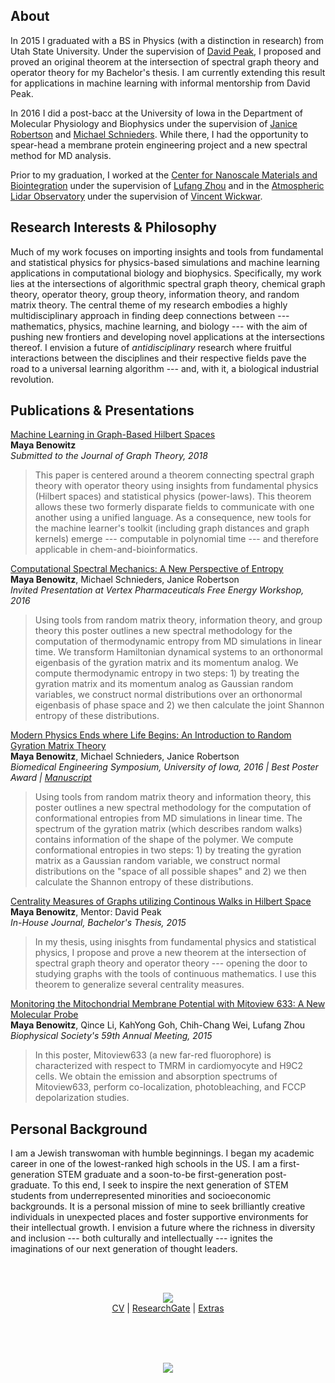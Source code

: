 ## About  

In 2015 I graduated with a BS in Physics (with a distinction in research) from Utah State University. Under the supervision of [David Peak](https://physics.usu.edu/people/faculty-logan/david-peak), I proposed and proved an original theorem at the intersection of spectral graph theory and operator theory for my Bachelor's thesis. I am currently extending this result for applications in machine learning with informal mentorship from David Peak.  

In 2016 I did a post-bacc at the University of Iowa in the Department of Molecular Physiology and Biophysics under the supervision of [Janice Robertson](https://robertson.lab.uiowa.edu/) and [Michael Schnieders](https://medicine.uiowa.edu/biochemistry/profile/michael-schnieders). While there, I had the opportunity to spear-head a membrane protein engineering project and a new spectral method for MD analysis.

Prior to my graduation, I worked at the [Center for Nanoscale Materials and Biointegration](https://cas.uab.edu/cnmb/) under the supervision of [Lufang Zhou](https://www.uab.edu/medicine/cardiovascular/faculty/95-lufang-zhou) and in the [Atmospheric Lidar Observatory](https://cass.usu.edu/observatories/atmospheric-lidar) under the supervision of [Vincent Wickwar](https://physics.usu.edu/people/faculty-logan/vince-wickwar).   

## Research Interests & Philosophy  

Much of my work focuses on importing insights and tools from fundamental and statistical physics for physics-based simulations and machine learning applications in computational biology and biophysics. Specifically, my work lies at the intersections of algorithmic spectral graph theory, chemical graph theory, operator theory, group theory, information theory, and random matrix theory. The central theme of my research embodies a highly multidisciplinary approach in finding deep connections between --- mathematics, physics, machine learning, and biology --- with the aim of pushing new frontiers and developing novel applications at the intersections thereof. I envision a future of _antidisciplinary_ research where fruitful interactions between the disciplines and their respective fields pave the road to a universal learning algorithm --- and, with it, a biological industrial revolution.  

## Publications & Presentations  

[Machine Learning in Graph-Based Hilbert Spaces](https://static1.squarespace.com/static/5b6a93759772ae3555c31081/t/5beb844f0ebbe88dbfe6fec1/1542161488356/_system_appendPDF_proof_hi%281%29.pdf)  
**Maya Benowitz**  
_Submitted to the Journal of Graph Theory, 2018_
>This paper is centered around a theorem connecting spectral graph theory with operator theory using insights from fundamental physics (Hilbert spaces) and statistical physics (power-laws). This theorem allows these two formerly disparate fields to communicate with one another using a unified language. As a consequence, new tools for the machine learner's toolkit (including graph distances and graph kernels) emerge --- computable in polynomial time --- and therefore applicable in chem-and-bioinformatics.    

[Computational Spectral Mechanics: A New Perspective of Entropy](https://static1.squarespace.com/static/5b6a93759772ae3555c31081/t/5bb99fe653450a0e432811f3/1538891761207/spec.pdf)  
**Maya Benowitz**, Michael Schnieders, Janice Robertson  
_Invited Presentation at Vertex Pharmaceuticals Free Energy Workshop, 2016_  
>Using tools from random matrix theory, information theory, and group theory this poster outlines a new spectral methodology for the computation of thermodynamic entropy from MD simulations in linear time. We transform Hamiltonian dynamical systems to an orthonormal eigenbasis of the gyration matrix and its momentum analog. We compute thermodynamic entropy in two steps: 1) by treating the gyration matrix and its momentum analog as Gaussian random variables, we construct normal distributions over an orthonormal eigenbasis of phase space and 2) we then calculate the joint Shannon entropy of these distributions.

[Modern Physics Ends where Life Begins: An Introduction to Random Gyration Matrix Theory](https://static1.squarespace.com/static/5b6a93759772ae3555c31081/t/5bab27f5419202c59851ab9b/1537943578110/RGMTposter2.pdf)  
**Maya Benowitz**, Michael Schnieders, Janice Robertson  
_Biomedical Engineering Symposium, University of Iowa, 2016  |  Best Poster Award | [Manuscript](https://static1.squarespace.com/static/5b6a93759772ae3555c31081/t/5ba7ea47ec212d69b8513b66/1537731144283/radius_of_gyration.pdf)_  
>Using tools from random matrix theory and information theory, this poster outlines a new spectral methodology for the computation of conformational entropies from MD simulations in linear time. The spectrum of the gyration matrix (which describes random walks) contains information of the shape of the polymer. We compute conformational entropies in two steps: 1) by treating the gyration matrix as a Gaussian random variable, we construct normal distributions on the "space of all possible shapes" and 2) we then calculate the Shannon entropy of these distributions.

[Centrality Measures of Graphs utilizing Continous Walks in Hilbert Space](https://digitalcommons.usu.edu/phys_capstoneproject/18/)  
**Maya Benowitz**, Mentor: David Peak  
_In-House Journal, Bachelor's Thesis, 2015_  
> In my thesis, using inisghts from fundamental physics and statistical physics, I propose and prove a new theorem at the intersection of spectral graph theory and operator theory --- opening the door to studying graphs with the tools of continuous mathematics. I use this theorem to generalize several centrality measures.

[Monitoring the Mitochondrial Membrane Potential with Mitoview 633: A New Molecular Probe](https://www.cell.com/biophysj/fulltext/S0006-3495(14)04512-3)  
**Maya Benowitz**, Qince Li, KahYong Goh, Chih-Chang Wei, Lufang Zhou  
_Biophysical Society's 59th Annual Meeting, 2015_  
> In this poster, Mitoview633 (a new far-red fluorophore) is characterized with respect to TMRM in cardiomyocyte and H9C2 cells. We obtain the emission and absorption spectrums of Mitoview633, perform co-localization, photobleaching, and FCCP depolarization studies.  

## Personal Background  

I am a Jewish transwoman with humble beginnings. I began my academic career in one of the lowest-ranked high schools in the US. I am a first-generation STEM graduate and a soon-to-be first-generation post-graduate. To this end, I seek to inspire the next generation of STEM students from underrepresented minorities and socioeconomic backgrounds. It is a personal mission of mine to seek brilliantly creative individuals in unexpected places and foster supportive environments for their intellectual growth. I envision a future where the richness in diversity and inclusion --- both culturally and intellectually --- ignites the imaginations of our next generation of thought leaders.  
  
<br/><br/>

<p align="center">
   <img src="https://avatars0.githubusercontent.com/u/44814324?s=400&v=4">
  <b></b><br>
  <a href="https://static1.squarespace.com/static/5b6a93759772ae3555c31081/t/5bfed52d8985834c7e474680/1543427373865/mayabenowitz_cv.pdf">CV</a> |
  <a href="https://www.researchgate.net/profile/M_Benowitz">ResearchGate</a> |
  <a href="https://www.mpbenowitz.work/">Extras</a>
  <br><br>
</p>

<br/><br/>

<p align="center">
  <img src="https://avatars0.githubusercontent.com/u/44814324?s=400&v=4">
  <b></b><br>
  
